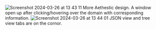 ![Screenshot 2024-03-26 at 13 43 11](https://github.com/biocompute-objects/Mockup/assets/90009613/9a2a95e4-3ce9-4015-a01e-b73b517af04f)
More Aethestic design. A window open up after clicking/hovering over the domain with corresponding information. 
![Screenshot 2024-03-26 at 13 44 01](https://github.com/biocompute-objects/Mockup/assets/90009613/279d1577-5f53-4fb3-84c2-83f5951df9ff)
JSON view and tree view tabs are on the cornor.

